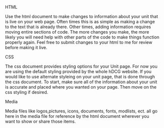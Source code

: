 HTML

Use the html document to make changes to information about your unit that is live on your web page. Often times this is as simple as making a change to the text that is already there. Other times, adding information requires moving entire sections of code. The more changes you make, the more likely you will need help with other parts of the code to make things function properly again. Feel free to submit changes to your html to me for review before making it live.

CSS

The css document provides styling options for your Unit page.  For now you are using the default styling provided by the whole hDCG website. If you would like to use alternate styleing on your unit page, that is done through the css document.  To start, make sure all of the information about your unit is accurate and placed where you wanted on your page. Then move on the css styling if desired.

Media

Media files like logos,pictures, icons, documents, fonts, modlists, ect. all go here in the media file for reference by the html document wherever you want to show or share those items.

